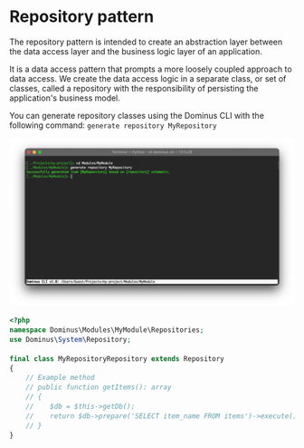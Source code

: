 # Repository pattern

The repository pattern is intended to create an abstraction layer between the data access layer and the business logic layer of an application.

It is a data access pattern that prompts a more loosely coupled approach to data access. We create the data access logic in a separate class, or set of classes, called a repository with the responsibility of persisting the application's business model.

You can generate repository classes using the Dominus CLI with the following command: `generate repository MyRepository`

![Dominus CLI](../img/cli-generate-repository-1.png "Dominus CLI")

``` php
<?php
namespace Dominus\Modules\MyModule\Repositories;
use Dominus\System\Repository;

final class MyRepositoryRepository extends Repository
{
    // Example method
    // public function getItems(): array
    // {
    //    $db = $this->getDb();
    //    return $db->prepare('SELECT item_name FROM items')->execute()->fetchAllFromColumn();
    // }
}
```
